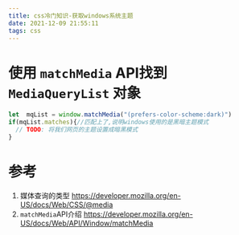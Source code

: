 ```yaml
---
title: css冷门知识-获取windows系统主题
date: 2021-12-09 21:55:11
tags: css
---
```

# 使用 `matchMedia` API找到 `MediaQueryList` 对象
```js
let  mqList = window.matchMedia("(prefers-color-scheme:dark)")
if(mqList.matches){//匹配上了,说明windows使用的是黑暗主题模式
  // TODO: 将我们网页的主题设置成暗黑模式
}
```
# 参考
1. 媒体查询的类型 https://developer.mozilla.org/en-US/docs/Web/CSS/@media 
2.  `matchMedia`API介绍 https://developer.mozilla.org/en-US/docs/Web/API/Window/matchMedia 